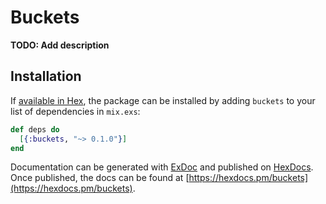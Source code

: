 # Buckets

**TODO: Add description**

## Installation

If [available in Hex](https://hex.pm/docs/publish), the package can be installed
by adding `buckets` to your list of dependencies in `mix.exs`:

```elixir
def deps do
  [{:buckets, "~> 0.1.0"}]
end
```

Documentation can be generated with [ExDoc](https://github.com/elixir-lang/ex_doc)
and published on [HexDocs](https://hexdocs.pm). Once published, the docs can
be found at [https://hexdocs.pm/buckets](https://hexdocs.pm/buckets).

